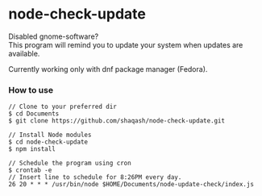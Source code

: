 # node-check-update
Disabled gnome-software?  
This program will remind you to update your system when updates are available.  

Currently working only with dnf package manager (Fedora).

### How to use
```
// Clone to your preferred dir
$ cd Documents
$ git clone https://github.com/shaqash/node-check-update.git

// Install Node modules
$ cd node-check-update
$ npm install

// Schedule the program using cron
$ crontab -e
// Insert line to schedule for 8:26PM every day.
26 20 * * * /usr/bin/node $HOME/Documents/node-update-check/index.js
```
